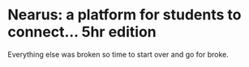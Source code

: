# Nearus: a platform for students to connect... 5hr edition
Everything else was broken so time to start over and go for broke.
